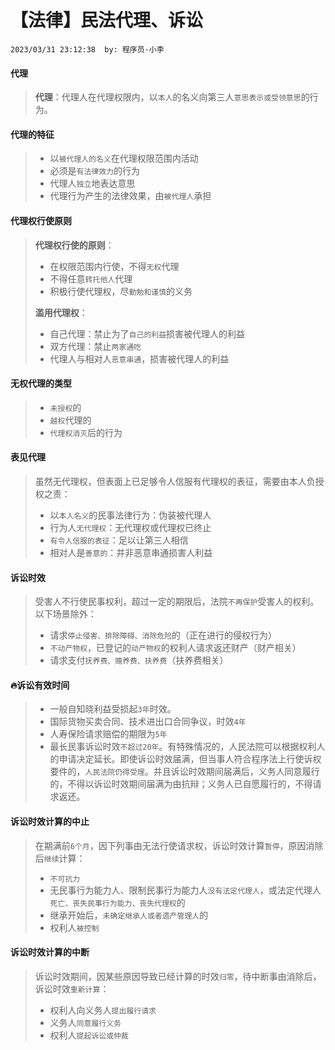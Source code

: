 # 【法律】民法代理、诉讼

`2023/03/31 23:12:38  by: 程序员·小李`

#### 代理

> **代理**：代理人在代理权限内，以`本人`的名义向第三人`意思表示或受领意思`的行为。


#### 代理的特征

> * 以`被代理人的名义`在代理权限范围内活动
> * 必须是`有法律效力`的行为
> * 代理人`独立`地表达意思
> * 代理行为产生的法律效果，由`被代理人`承担


#### 代理权行使原则

> **代理权行使的原则**：
> * 在权限范围内行使，不得`无权`代理
> * 不得任意`转托他人`代理
> * 积极行使代理权，尽`勤勉和谨慎`的义务
>
> **滥用代理权**：
> * 自己代理：禁止为了`自己的利益`损害被代理人的利益
> * 双方代理：禁止`两家通吃`
> * 代理人与相对人`恶意串通`，损害被代理人的利益


#### 无权代理的类型

> * `未授权`的
> * `越权`代理的
> * `代理权消灭`后的行为


#### 表见代理

> 虽然无代理权，但表面上已足够令人信服有代理权的表征，需要由本人负授权之责：
>  * 以`本人名义`的民事法律行为：伪装被代理人
>  * 行为人`无代理权`：无代理权或代理权已终止
>  * `有令人信服的表征`：足以让第三人相信
>  * 相对人是`善意的`：并非恶意串通损害人利益


#### 诉讼时效

> 受害人不行使民事权利，超过一定的期限后，法院`不再保护`受害人的权利。以下场景除外：
> * 请求`停止侵害、排除障碍、消除危险`的（正在进行的侵权行为）
> * `不动产物权`，已登记的`动产物权`的权利人请求返还财产（财产相关）
> * 请求支付`抚养费、赡养费、扶养费`（扶养费相关）


#### 🔥诉讼有效时间

>  * 一般自知晓利益受损起`3年`时效。
>  * 国际货物买卖合同、技术进出口合同争议，时效`4年`
>  * 人寿保险请求赔偿的期限为`5年`
>  * 最长民事诉讼时效`不超过20年`。有特殊情况的，人民法院可以根据权利人的申请决定延长。即使诉讼时效届满，但当事人符合程序法上行使诉权要件的，`人民法院仍得受理`。并且诉讼时效期间届满后，义务人同意履行的，不得以诉讼时效期间届满为由抗辩；义务人已自愿履行的，不得请求返还。


#### 诉讼时效计算的中止

> 在期满前`6个月`，因下列事由无法行使请求权，诉讼时效计算`暂停`，原因消除后`继续`计算：
> * `不可抗力`
> * 无民事行为能力人、限制民事行为能力人`没有法定代理人`，或法定代理人`死亡、丧失民事行为能力、丧失代理权`的
> * 继承开始后，`未确定继承人或者遗产管理人`的
> * 权利人`被控制`


#### 诉讼时效计算的中断

> 诉讼时效期间，因某些原因导致已经计算的时效`归零`，待中断事由消除后，诉讼时效`重新计算`：
> * 权利人向义务人`提出履行请求`
> * 义务人`同意履行义务`
> * 权利人`提起诉讼或仲裁`

